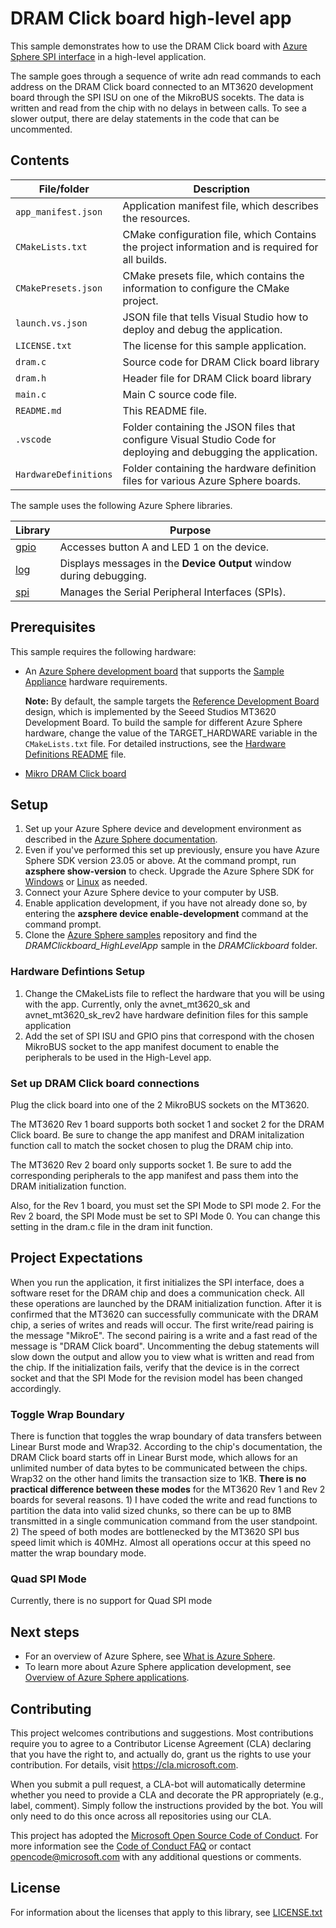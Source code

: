 # DRAM Click board high-level app

This sample demonstrates how to use the DRAM Click board with [Azure Sphere SPI interface](https://learn.microsoft.com/azure-sphere/app-development/spi) in a high-level application.

The sample goes through a sequence of write adn read commands to each address on the DRAM Click board connected to an MT3620 development board through the SPI ISU on one of the MikroBUS socekts. The data is written and read from the chip with no delays in between calls. To see a slower output, there are delay statements in the code that can be uncommented.

## Contents

| File/folder           | Description |
|-----------------------|-------------|
| `app_manifest.json`   | Application manifest file, which describes the resources. |
| `CMakeLists.txt`      | CMake configuration file, which Contains the project information and is required for all builds. |
| `CMakePresets.json`   | CMake presets file, which contains the information to configure the CMake project. |
| `launch.vs.json`      | JSON file that tells Visual Studio how to deploy and debug the application. |
| `LICENSE.txt`         | The license for this sample application. |
| `dram.c`             | Source code for DRAM Click board library |
| `dram.h` | Header file for DRAM Click board library |
| `main.c`              | Main C source code file. |
| `README.md`           | This README file. |
| `.vscode`             | Folder containing the JSON files that configure Visual Studio Code for deploying and debugging the application. |
| `HardwareDefinitions` | Folder containing the hardware definition files for various Azure Sphere boards. |

The sample uses the following Azure Sphere libraries.

| Library   | Purpose |
|-----------|---------|
| [gpio](https://learn.microsoft.com/azure-sphere/reference/applibs-reference/applibs-gpio/gpio-overview) | Accesses button A and LED 1 on the device. |
| [log](https://learn.microsoft.com/azure-sphere/reference/applibs-reference/applibs-log/log-overview) |  Displays messages in the **Device Output** window during debugging. |
| [spi](https://learn.microsoft.com/azure-sphere/reference/applibs-reference/applibs-spi/spi-overview) | Manages the Serial Peripheral Interfaces (SPIs). |



## Prerequisites

This sample requires the following hardware:

- An [Azure Sphere development board](https://aka.ms/azurespheredevkits) that supports the [Sample Appliance](../../../HardwareDefinitions) hardware requirements.

   **Note:** By default, the sample targets the [Reference Development Board](https://learn.microsoft.com/azure-sphere/hardware/mt3620-reference-board-design) design, which is implemented by the Seeed Studios MT3620 Development Board. To build the sample for different Azure Sphere hardware, change the value of the TARGET_HARDWARE variable in the `CMakeLists.txt` file. For detailed instructions, see the [Hardware Definitions README](../../../HardwareDefinitions/README.md) file.

- [Mikro DRAM Click board](https://www.mikroe.com/dram-click)

## Setup

1. Set up your Azure Sphere device and development environment as described in the [Azure Sphere documentation](https://learn.microsoft.com/azure-sphere/install/overview).
1. Even if you've performed this set up previously, ensure you have Azure Sphere SDK version 23.05 or above. At the command prompt, run **azsphere show-version** to check. Upgrade the Azure Sphere SDK for [Windows](https://learn.microsoft.com/azure-sphere/install/install-sdk) or [Linux](https://learn.microsoft.com/azure-sphere/install/install-sdk-linux) as needed.
1. Connect your Azure Sphere device to your computer by USB.
1. Enable application development, if you have not already done so, by entering the **azsphere device enable-development** command at the command prompt.
1. Clone the [Azure Sphere samples](https://github.com/Azure/azure-sphere-samples) repository and find the *DRAMClickboard_HighLevelApp* sample in the *DRAMClickboard* folder.

### Hardware Defintions Setup
1. Change the CMakeLists file to reflect the hardware that you will be using with the app. Currently, only the avnet_mt3620_sk and avnet_mt3620_sk_rev2 have hardware definition files for this sample application
1. Add the set of SPI ISU and GPIO pins that correspond with the chosen MikroBUS socket to the app manifest document to enable the peripherals to be used in the High-Level app.

### Set up DRAM Click board connections

Plug the click board into one of the 2 MikroBUS sockets on the MT3620.

The MT3620 Rev 1 board supports both socket 1 and socket 2 for the DRAM Click board. Be sure to change the app manifest and DRAM initalization function call to match the socket chosen to plug the DRAM chip into.

The MT3620 Rev 2 board only supports socket 1. Be sure to add the corresponding peripherals to the app manifest and pass them into the DRAM initialization function.

Also, for the Rev 1 board, you must set the SPI Mode to SPI mode 2. For the Rev 2 board, the SPI Mode must be set to SPI Mode 0. You can change this setting in the dram.c file in the dram init function.

## Project Expectations

When you run the application, it first initializes the SPI interface, does a software reset for the DRAM chip and does a communication check. All these operations are launched by the DRAM initialization function. 
After it is confirmed that the MT3620 can successfully communicate with the DRAM chip, a series of writes and reads will occur. The first write/read pairing is the message "MikroE". The second pairing is a write and a fast read of the message is "DRAM Click board". Uncommenting the debug statements will slow down the output and allow you to view what is written and read from the chip.
If the initialization fails, verify that the device is in the correct socket and that the SPI Mode for the revision model has been changed accordingly.

### Toggle Wrap Boundary

There is function that toggles the wrap boundary of data transfers between Linear Burst mode and Wrap32. According to the chip's documentation, the DRAM Click board starts off in Linear Burst mode, which allows for an unlimited number of data bytes to be communicated between the chips. Wrap32 on the other hand limits the transaction size to 1KB.
**There is no practical difference between these modes** for the MT3620 Rev 1 and Rev 2 boards for several reasons. 1) I have coded the write and read functions to partition the data into valid sized chunks, so there can be up to 8MB transmitted in a single communication command from the user standpoint. 2) The speed of both modes are bottlenecked by the MT3620 SPI bus speed limit which is 40MHz. Almost all operations occur at this speed no matter the wrap boundary mode.

### Quad SPI Mode

Currently, there is no support for Quad SPI mode

## Next steps

- For an overview of Azure Sphere, see [What is Azure Sphere](https://learn.microsoft.com/azure-sphere/product-overview/what-is-azure-sphere).
- To learn more about Azure Sphere application development, see [Overview of Azure Sphere applications](https://learn.microsoft.com/azure-sphere/app-development/applications-overview).

## Contributing

This project welcomes contributions and suggestions. Most contributions require you to
agree to a Contributor License Agreement (CLA) declaring that you have the right to,
and actually do, grant us the rights to use your contribution. For details, visit
https://cla.microsoft.com.

When you submit a pull request, a CLA-bot will automatically determine whether you need
to provide a CLA and decorate the PR appropriately (e.g., label, comment). Simply follow the
instructions provided by the bot. You will only need to do this once across all repositories using our CLA.

This project has adopted the [Microsoft Open Source Code of Conduct](https://opensource.microsoft.com/codeofconduct/).
For more information see the [Code of Conduct FAQ](https://opensource.microsoft.com/codeofconduct/faq/)
or contact [opencode@microsoft.com](mailto:opencode@microsoft.com) with any additional questions or comments.

## License

For information about the licenses that apply to this library, see [LICENSE.txt](./LICENSE.txt)
